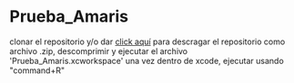 # Prueba_Amaris

clonar el repositorio y/o dar [click aquí](https://github.com/sajuvez/Prueba_Amaris/archive/refs/heads/master.zip) para descragar el repositorio como archivo .zip, descomprimir y ejecutar el archivo 'Prueba_Amaris.xcworkspace' una vez dentro de xcode, ejecutar usando "command+R"
